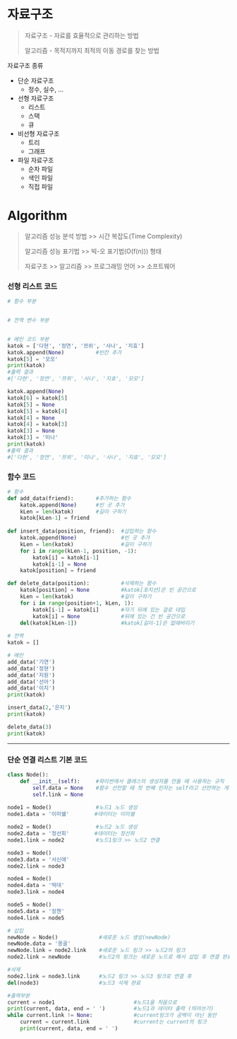 # 자료구조

> 자료구조 - 자료를 효율적으로 관리하는 방법
>
> 알고리즘 - 목적지까지 최적의 이동 경로를 찾는 방법



자료구조 종류

- 단순 자료구조
  - 정수, 실수, ...
- 선형 자료구조
  - 리스트
  - 스택
  - 큐
- 비선형 자료구조
  - 트리
  - 그래프
- 파일 자료구조
  - 순차 파일
  - 색인 파일
  - 직접 파일



# Algorithm

> 알고리즘 성능 분석 방법 >> 시간 복잡도(Time Complexity)
>
> 알고리즘 성능 표기법 >> 빅-오 표기법(O(f(n))) 형태
>
> 자료구조 >> 알고리즘 >> 프로그래밍 언어 >> 소프트웨어



### 선형 리스트 코드

```python
# 함수 부분


# 전역 변수 부분


# 메인 코드 부분
katok = ['다현', '정연', '쯔위', '사나', '지효']
katok.append(None)			#빈칸 추가
katok[5] = '모모'
print(katok)
#출력 결과
#['다현', '정연', '쯔위', '사나', '지효', '모모']

katok.append(None)
katok[6] = katok[5]
katok[5] = None
katok[5] = katok[4]
katok[4] = None
katok[4] = katok[3]
katok[3] = None
katok[3] = '미나'
print(katok)
#출력 결과
#['다현', '정연', '쯔위', '미나', '사나', '지효', '모모']
```



### 함수 코드

```python
# 함수
def add_data(friend):		#추가하는 함수
    katok.append(None)		#빈 곳 추가
    kLen = len(katok)		#길이 구하기
    katok[kLen-1] = friend	
    
def insert_data(position, friend):	#삽입하는 함수
    katok.append(None)				#빈 곳 추가
    kLen = len(katok)				#길이 구하기
    for i in range(kLen-1, position, -1):
        katok[i] = katok[i-1]
        katok[i-1] = None
    katok[position] = friend

def delete_data(position):			#삭제하는 함수
    katok[position] = None			#katok[포지션]은 빈 공간으로
    kLen = len(katok)				#길이 구하기
    for i in range(position+1, kLen, 1):	
        katok[i-1] = katok[i]		#자기 뒤에 있는 걸로 대입
        katok[i] = None				#뒤에 있는 건 빈 공간으로
    del(katok[kLen-1])				#katok[길이-1]은 없애버리기
    
# 전역
katok = []

# 메인
add_data('기연')
add_data('정현')
add_data('지원')
add_data('선아')
add_data('이지')
print(katok)

insert_data(2,'은지')
print(katok)

delete_data(3)
print(katok)
```

---

### 단순 연결 리스트 기본 코드

```python
class Node():
    def __init__(self):		#파이썬에서 클래스의 생성자를 만들 때 사용하는 규칙
        self.data = None	#함수 선언할 때 첫 번째 인자는 self라고 선언하는 게 규칙
        self.link = None
        
node1 = Node()				#노드1 노드 생성
node1.data = '이미쉘'		  #데이터는 이미쉘	

node2 = Node()				#노드2 노드 생성
node2.data = '정선희'		  #데이터는 정선희
node1.link = node2			#노드1링크 >> 노드2 연결

node3 = Node()
node3.data = '서신애'
node2.link = node3	

node4 = Node()
node4.data = '떡대'
node3.link = node4

node5 = Node()
node5.data = '장첸'
node4.link = node5

# 삽입
newNode = Node()			 #새로운 노드 생성(newNode)
newNode.data = '몽골'		    
newNode.link = node2.link	 #새로운 노드 링크 >> 노드2의 링크
node2.link = newNode		 #노드2의 링크는 새로운 노드로 해서 삽입 후 연결 완료

#삭제
node2.link = node3.link		 #노드2 링크 >> 노드3 링크로 연결 후 
del(node3)					 #노드3 삭제 완료

#출력부분
current = node1				 			#노드1을 처음으로
print(current, data, end = ' ')			#노드1과 데이터 출력 (띄어쓰기)
while current.link != None:				#current링크가 공백이 아닌 동안
    current = current.link				#current는 current의 링크 
    print(current, data, end = ' ')		
```

